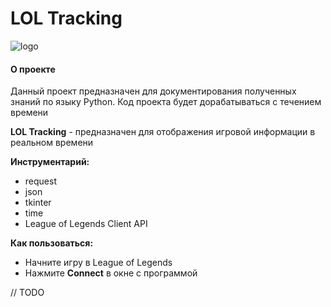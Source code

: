 # LOL Tracking

![logo](https://raw.githubusercontent.com/Eltex-Shvecov/LOLTracking/master/resource/logo.jpg)

#### О проекте

Данный проект предназначен для документирования полученных знаний по языку Python. Код проекта будет дорабатываться с
течением времени

**LOL Tracking** - предназначен для отображения игровой информации в реальном времени

**Инструментарий:**
* request
* json
* tkinter
* time
* League of Legends Client API

**Как пользоваться:**
* Начните игру в League of Legends
* Нажмите **Connect** в окне с программой

// TODO
